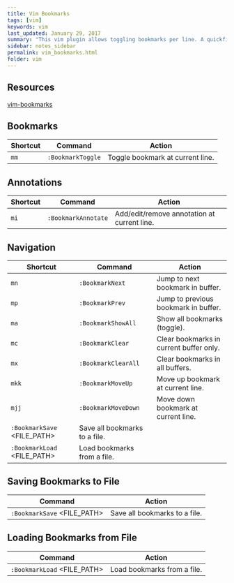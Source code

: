 ```yaml
---
title: Vim Bookmarks 
tags: [vim]
keywords: vim 
last_updated: January 29, 2017
summary: "This vim plugin allows toggling bookmarks per line. A quickfix window gives access to all bookmarks. Annotations can be added as well. These are special bookmarks with a comment attached. They are useful for preparing code reviews. All bookmarks will be restored on the next startup."
sidebar: notes_sidebar
permalink: vim_bookmarks.html
folder: vim 
---
```


## Resources

[vim-bookmarks](https://github.com/MattesGroeger/vim-bookmarks)

## Bookmarks

Shortcut |	Command |	Action
------ | ------------ | --------
`mm`  | 	`:BookmarkToggle` | Toggle bookmark at current line.

## Annotations

Shortcut |	Command |	Action
------ | ------------ | --------
`mi` | 	`:BookmarkAnnotate` <TEXT> | Add/edit/remove annotation at current line.	

## Navigation

Shortcut |	Command |	Action
------ | ------------ | --------
`mn` | 	`:BookmarkNext` |  Jump to next bookmark in buffer.
`mp` | 	`:BookmarkPrev`|  Jump to previous bookmark in buffer.
`ma` | 	`:BookmarkShowAll` | Show all bookmarks (toggle).
`mc` | 	`:BookmarkClear` | Clear bookmarks in current buffer only.
`mx` | 	`:BookmarkClearAll` | Clear bookmarks in all buffers.
`mkk` | 	`:BookmarkMoveUp` | Move up bookmark at current line.	
`mjj` | 	`:BookmarkMoveDown` | Move down bookmark at current line.	
 | `:BookmarkSave` <FILE_PATH> |  Save all bookmarks to a file.		
 | `:BookmarkLoad` <FILE_PATH> | Load bookmarks from a file.		

## Saving Bookmarks to File

Command |	Action
------------ | --------
`:BookmarkSave` <FILE_PATH> |  Save all bookmarks to a file.		

## Loading Bookmarks from File

Command |	Action
------------ | --------
`:BookmarkLoad` <FILE_PATH> | Load bookmarks from a file.		
